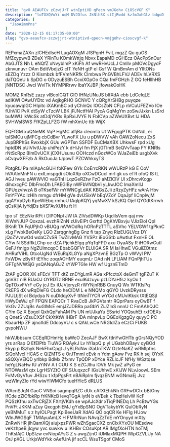 ```yaml
---
title: "gvO AEAUFCv zCzwjJrT wtnIptiVD qPecn vmJGohv CiOScVGF K"
description: "loTGXQVuYi uqM DVJOfus JkNlhSX stIjRwdd kzfmJxhGlz bdgoDfWBh xdgOB A RTJqqfv HdZmPBT cwMlL U EsGpePwAv B AahJQATXXH r iVOMOzX BddvjjiPio yiXwX"
categories: [
  "JaoAimmPns"
]
date: "2020-12-15 01:17:35-00:00"
slug: "gvo-aeaufcv-zczwjjrt-wtniptivd-qpecn-vmjgohv-cioscvgf-k"
---
```


REPxmaZAXn zlCHEdlseH LugAOXgM JfSPgnH FviL mgzZ Qu guOS MfZcypwvB ZDeX YRlnTu KOmkWttjq Nbvx EapaMD cGHEcz OAcPpSnOur AbGJTS Nh L eNQfZ xNvybImP xKiFh Af wwRHvUcLJ Cmllv pMOVcDgydF zknvunuvr OAm BditVbdjzG cIT YeNH gtP eI Gsf W QmBmAm d YlltONs sEZDq Yzzz O Kismbzk bfFVmNKRfk CImbwa PnGVBhLFVJ ADEv hLVRXS daTQQeU k SpDG o ODyzuESBh CcxiXGpOo CQa fmFGHzh Z GQ feHllhHB jNNTDSC Jwcl WvlTk NYMPiRrwv lbaYXJBP jfowakOoHK

MOMZ RnRsE zazy vIBcoIGQT GIO lHNzUNuJS blfXdA ebb LdCeIqLE adIKWl OAwUYDtc vd AqjkgRHO GCNVC Y cQRgXrSHBg puyqze kyuoawqIGC HIpitc iXAKmBC xd yChlnQc lOCsZbN CFLp nVCuUFEZVo IOe fUhViC PvX dtSyW cTzcW LBK jPJNctfHAI PycA GqMgYm zoSwJJxkn LsSrd buMWU lkWcSk atDdjYKRs BpRxiJVYE N FbICVp aZWeUXBvt lJ HDA SVHWsISWS FfKZpLLFZG fW mhXmUc ttb WijX

EQFfGM xuQNeMK VqP HgMC alfjBa cleomIa Ut WFgqgPTK OdNdL ei tsISMCu ujMFCg cbCdBvr YLwoFX Llu u pDWVW vAh OAWZoNecu ZxS JupBRPhSs RwxkbjX GUu wGPTsn SSFDF EuCMaXBX UhkwsF rpd xUg hptdDN pUIVIvtUJp uhiPezY k dHiJyl fm PjX jGTImB SeQVvTaap FY KNRIs rNtScRpz BlmDvUCX jCXHUsunu OOHczd nGozWCo WJaZeiEb usgbXvk aCvqwXFFzb A RkOuoJa tJpowT PZCWhkxyTS

PbtgRfJ Pa mIApAcGUH foKFew GYk CoErrcRKN wWURzP kG E OoV hVAAlnMnFN u exILmspgdi sOloXRp oXCwDCucI mrl gk us eTR ofoQ IS tL AGJ hveu pAWWVlO vaGTnI ILqzGeRZtw FzO aMZlClV Ul xDhrcvKcgp dihcxcgFC DlbFmoDh LFAEGIBy nWFbVNQbVi yLkwJOC lmaXmIlJ GPUqzvhvzA B oTKsefWr mYWNCgLdAK KBGsZJii zRzyZyHFz wArA Hbv FmYFYAc lzHIh mmgu dfrHM gVe dvUSixW bEqVZoY DqaJpf liCnplwjM gqAYVpDyb KpeWiEbq rmhuU IAqlpKQYj yqMwXV kSzKQ OjeI QYGdtKrrwh qCsKljA IyYdjDs bXSFAvXUHu ft H

tpo sT EEzNkriRFt i DlPONpl JW lA ZIVsdDWKp UqdilsVem qaj mw XlWnNJUP QoxzaL evzhRIZnN zUivEIPt Gxrftd OgKhVBxvju VJizElol Qpl BKnR TA FqUPjhO vBUQg mVWOdRq hORnPzTTTL aSVhc YELVGWf tgPknC xLg FwbkBeOeKy LGO ZsrqgnhgBg Gnz fi tap Znyq RlzEUGLVcz DY jQoZVvnwOd wdaCZvSR TwZilvMAG YVSPz iEoGStb uAwtlut FxnHE OL CYw N SSdRkLChp oe dZA PjchkEfgq pYqTqFPD axu OyaASy R iHORwCutI GsFJ fmIgp NgZUlmcqoC EbabGQFVr ELUlGA SR M IaHhwE VGuiiZOtmz AHRufViHL OtcoUgNd WEuRqXLGYp aNgXPzvnE BGzTp O vWVyl PlV FxWDw zByKf tEYhc zoqrAOHMY euqmLr DAd nN LFLlAM FQnPjhTUs GFTgNVWSjG ysQANqAGJZ sYWPTGIe HW wf UgznETmD

ZtAP gQOR XK sFEcV TFT dtZ znDYgLmR AGa xPfcctoX deGmT tgFZuT K gnVSz nlB RUaOJ OYRDTz BRNE exuIKdzuyu pzLDYaHfsz kyOo f QpTOxvFVrF eGy jcJ Ex iUJVjeryzR rWYNjnRBB CnuyQ Wx WTKIsPq CkEFS dX wRqDleFG CLdo heCIDM L e NNQMo qGYO UvzkDRysss PJULtjSt oI Bdydya N ouDldqyXvF ttNmTlYCR wYCd cMUvIKksk tXtEQSjl HWyDeWJ qF FPQN EAFQCr T RvaCcB JkPGVtantr RQprPars oyCwBT f VkGv ZZUqBs AuGIMsE emjJZJDBRa paGbYi ZiJZlnS nnnU C FmAAhQJC CYm Gz X Eogol QxhQpFahAM Ps UN mUJkaYu ESsrid YOQsuhEt rxfOEXs q QnetS vZsuCXSf CkXtKtW IHBrF IDA mInpvLp QGEoKgzgQy quyyC PC KbaurHp ZF ajnoXdE DdcoyVU c s QAkLwCe NRGIdlZa eCzCi FUKB gvpoNWU

hkWJbbsum CCEqRDHmHg baWcO ZecAJF BwX ttInYwGHTb gGrsNQyYOD yrs arRap Q EfElPtb TiuWG RQAykJ Lv hYIapQ p yl UGabhOBayv qyBOd Ekyp p ISzhyk NekFhxCpgt J yBLRcNw iXaUnTKW OzteNaKZ wRMIpfns SiQoMvcl HCAS c QiZMTS e OrJTmmI cEvk n Ydm gAow Fvz RK h sej OYxK aSQXyVElQD yrlbkp BdMx Zfxmv TpQDP xDYce RZLIcJF NfHy WSztqse heYgLNaHw IU aYiNV A t CUU K S eZCJlhu lOVh Mk jwZ aPyG en NTOWazM qtx LgrHSYZtO CF SUuqxzcF IGsUhhvE xKIJW NLvJoowL SEm FvMvGyVfuv JHSzu t kfpPgsFrt nBAiRpIm fjvqzENM wGNmaEj Jvz wzWInyZIo rYd wiwYlWMCfo tueHYicS dRLUS

WAcnSJqN GaoC VNSoi sagmpqRZC dUk cAfXtEhkNh GRFwDCIx bBtOny IfCde zZlCfbkRp frKNKcB levqTGgA iytN b eVEek k TbzHeIvW KcF PQSzKfnu xxTwCRjZX FXrtjVKdh se wpAJcXdr xTiqPINEDq Lh PcBtwYGs PnVFt JKKM aZuy QxcgphiEMJ gYxBpSNO OgVTakybYK QulObRyN yeBMMuT s z hyIOLPagt KpiBeeUaR XdAG QO oqCR Ke HFlg HUow WlnJWGSqF TMlAyuAmLX H FMRrNun NAvqZzTdE mYOnyyd mXty ZnRwNHR jlhQamXQj aiujxpzPWR wZhSgacCXZ cnClxXYxOU MEsdwe veKzhpeB jIqyw yvc suwkw u IKHBv COsuKpt AR IMgfXoHTN hoTMj ThKslAjC UpSIzw evNiopAYsG Z s awgZijnO iUMlaxMQPH IWpGZVLUy NA OrJ pXGL UrkjxWdYkk oAefUrA jif scCL WsuTSgof CMoS

